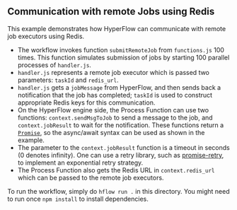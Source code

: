 ## Communication with remote Jobs using Redis
This example demonstrates how HyperFlow can communicate with remote job executors using Redis. 

 - The workflow invokes function `submitRemoteJob` from `functions.js` 100 times. This function simulates submission of jobs by starting 100 parallel processes of `handler.js`.
 - `handler.js` represents a remote job executor which is passed two parameters: `taskId` and `redis_url`. 
 - `handler.js` gets a `jobMessage` from HyperFlow, and then sends back a notification that the job has completed; `taskId` is used to construct appropriate Redis keys for this communication.
 - On the HyperFlow engine side, the Process Function can use two functions: `context.sendMsgToJob` to send a message to the job, and `context.jobResult` to wait for the notification. These functions return a [`Promise`](https://javascript.info/promise-basics), so the async/await syntax can be used as shown in the example.
 - The parameter to the `context.jobResult` function is a timeout in seconds (0 denotes infinity). One can use a retry library, such as [promise-retry](https://www.npmjs.com/package/promise-retry), to implement an exponential retry strategy.
 - The Process Function also gets the Redis URL in `context.redis_url` which can be passed to the remote job executors.
 
 To run the workflow, simply do `hflow run .` in this directory. You might need to run once `npm install` to install dependencies.
 
